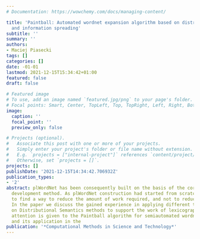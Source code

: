 ```yaml
---
# Documentation: https://wowchemy.com/docs/managing-content/

title: 'Paintball: Automated wordnet expansion algorithm based on distributional semantics
  and information spreading'
subtitle: ''
summary: ''
authors:
- Maciej Piasecki
tags: []
categories: []
date: -01-01
lastmod: 2021-12-15T15:34:42+01:00
featured: false
draft: false

# Featured image
# To use, add an image named `featured.jpg/png` to your page's folder.
# Focal points: Smart, Center, TopLeft, Top, TopRight, Left, Right, BottomLeft, Bottom, BottomRight.
image:
  caption: ''
  focal_point: ''
  preview_only: false

# Projects (optional).
#   Associate this post with one or more of your projects.
#   Simply enter your project's folder or file name without extension.
#   E.g. `projects = ["internal-project"]` references `content/project/deep-learning/index.md`.
#   Otherwise, set `projects = []`.
projects: []
publishDate: '2021-12-15T14:34:42.706932Z'
publication_types:
- '2'
abstract: plWordNet has been consequently built on the basis of the corpus-based wordnet
  development method. As plWordNet construction had started from scratch it was necessary
  to find a way to reduce the amount of work required, and not to reduce the quality.
  In the paper we discuss the gained experience in applying different tools based
  on Distributional Semantics methods to support the work of lexicographers. A special
  attention is given to the Paintball algorithm for semiautomated wordnet expansion
  and its application in the
publication: '*Computational Methods in Science and Technology*'
---
```

